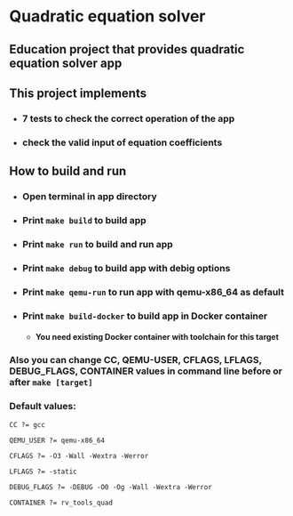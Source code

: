 # Quadratic equation solver

## Education project that provides quadratic equation solver app

## This project implements

- ### 7 tests to check the correct operation of the app

- ### check the valid input of equation coefficients

## How to build and run

- ### Open terminal in app directory

- ### Print `make build` to build app

- ### Print `make run` to build and run app

- ### Print `make debug` to build app with debig options

- ### Print `make qemu-run` to run app with qemu-x86_64 as default

- ### Print `make build-docker` to build app in Docker container

    - #### You need existing Docker container with toolchain for this target

### Also you can change CC, QEMU-USER, CFLAGS, LFLAGS, DEBUG_FLAGS, CONTAINER values in command line before or after `make [target]`

### Default values:

`CC ?= gcc`

`QEMU_USER ?= qemu-x86_64`

`CFLAGS ?= -O3 -Wall -Wextra -Werror`

`LFLAGS ?= -static`

`DEBUG_FLAGS ?= -DEBUG -O0 -Og -Wall -Wextra -Werror`

`CONTAINER ?= rv_tools_quad`
